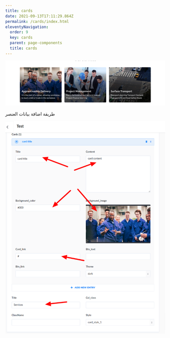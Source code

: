 ```yaml
---
title: cards
date: 2021-09-13T17:11:29.864Z
permalink: /cards/index.html
eleventyNavigation:
  order: 9
  key: cards
  parent: page-components
  title: cards
---
```

![](/static/img/cards.png)

طريقة اضافة بيانات العنصر

![](/static/img/cards222.png)